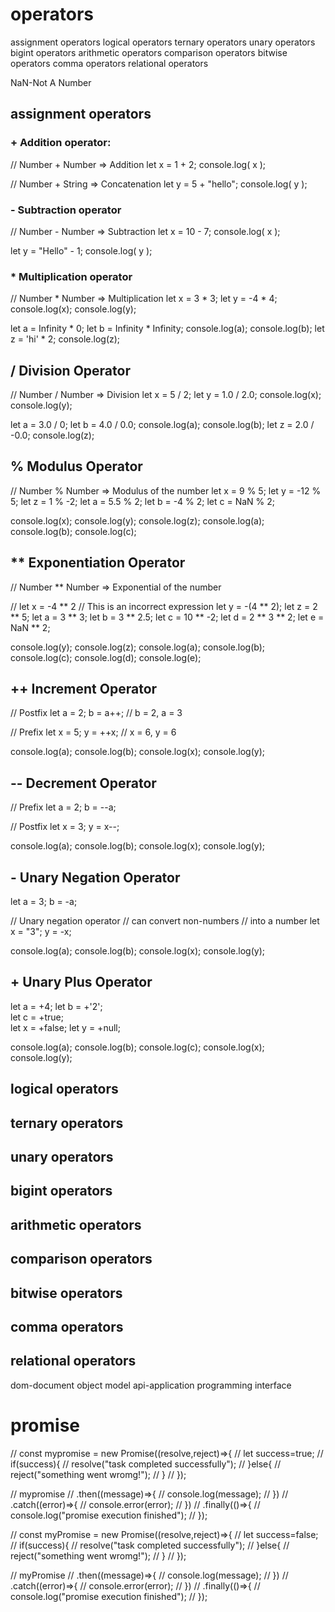 # operators

assignment  operators
logical operators
ternary operators
unary operators
bigint operators
arithmetic operators
comparison operators
bitwise operators
comma operators
relational operators

NaN-Not A Number

## assignment  operators
### + Addition operator:
// Number + Number => Addition 
let x = 1 + 2;
console.log( x );

// Number + String => Concatenation
let y =  5 + "hello"; 
console.log( y );


### - Subtraction operator
// Number - Number => Subtraction 
let x = 10 - 7;
console.log( x );

let y = "Hello" - 1; 
console.log( y );


### * Multiplication operator
// Number * Number => Multiplication
let x = 3 * 3;
let y = -4 * 4; 
console.log(x);
console.log(y);

let a = Infinity * 0;
let b = Infinity * Infinity;
console.log(a);
console.log(b);
let z = 'hi' * 2; 
console.log(z);


## / Division Operator
// Number / Number => Division
let x = 5 / 2;
let y = 1.0 / 2.0;
console.log(x);
console.log(y);

let a = 3.0 / 0;
let b = 4.0 / 0.0;
console.log(a);
console.log(b);
let z = 2.0 / -0.0;
console.log(z);


## % Modulus Operator
// Number % Number => Modulus of the number
let x = 9 % 5;
let y = -12 % 5;
let z = 1 % -2;
let a = 5.5 % 2;
let b = -4 % 2;
let c = NaN % 2;

console.log(x);
console.log(y);
console.log(z);
console.log(a);
console.log(b);
console.log(c);


## ** Exponentiation Operator
// Number ** Number => Exponential of the number

// let x = -4 ** 2 // This is an incorrect expression
let y = -(4 ** 2);
let z = 2 ** 5;
let a = 3 ** 3;
let b = 3 ** 2.5; 
let c = 10 ** -2;
let d = 2 ** 3 ** 2; 
let e = NaN ** 2;

console.log(y);
console.log(z);
console.log(a);
console.log(b);
console.log(c);
console.log(d);
console.log(e);


## ++ Increment Operator
// Postfix 
let a = 2;
b = a++; // b = 2, a = 3

// Prefix
let x = 5;
y = ++x; // x = 6, y = 6

console.log(a);
console.log(b);
console.log(x);
console.log(y);


## -- Decrement Operator
// Prefix
let a = 2;
b = --a; 

// Postfix 
let x = 3;
y = x--;
 
console.log(a);
console.log(b);
console.log(x);
console.log(y);


## - Unary Negation Operator
let a = 3;
b = -a; 

// Unary negation operator
// can convert non-numbers
// into a number
let x = "3";
y = -x; 
  
console.log(a);
console.log(b);
console.log(x);
console.log(y);


## + Unary Plus Operator
let a =  +4;
let b = +'2';   
let c = +true;  
let x = +false; 
let y = +null;
     
console.log(a);
console.log(b);
console.log(c);
console.log(x);
console.log(y);




## logical operators

## ternary operators

## unary operators

## bigint operators

## arithmetic operators

## comparison operators

## bitwise operators

## comma operators

## relational operators

dom-document object model
api-application programming interface

# promise

// const mypromise = new Promise((resolve,reject)=>{
//     let success=true;
//     if(success){
//         resolve("task completed successfully");
//     }else{
//         reject("something went wromg!");
//     }
// });

// mypromise
//     .then((message)=>{
//         console.log(message);
//     })
//     .catch((error)=>{
//         console.error(error);
//     })
//     .finally(()=>{
//         console.log("promise execution finished");
//     });
    
// const myPromise = new Promise((resolve,reject)=>{
//     let success=false;
//     if(success){
//         resolve("task completed successfully");
//     }else{
//         reject("something went wromg!");
//     }
// });

// myPromise
//     .then((message)=>{
//         console.log(message);
//     })
//     .catch((error)=>{
//         console.error(error);
//     })
//     .finally(()=>{
//         console.log("promise execution finished");
//     });



